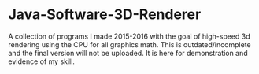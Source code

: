 # Java-Software-3D-Renderer
A collection of programs I made 2015-2016 with the goal of high-speed 3d rendering using the CPU for all graphics math. This is outdated/incomplete and the final version will not be uploaded. It is here for demonstration and evidence of my skill.
